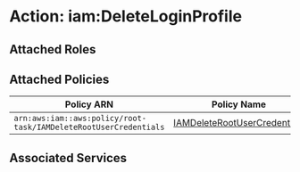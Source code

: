# Action: iam:DeleteLoginProfile

## Attached Roles

## Attached Policies

| Policy ARN | Policy Name |
|------------|-------------|
| `arn:aws:iam::aws:policy/root-task/IAMDeleteRootUserCredentials` | [IAMDeleteRootUserCredentials](../policies.md#iamdeleterootusercredentials) |

## Associated Services

